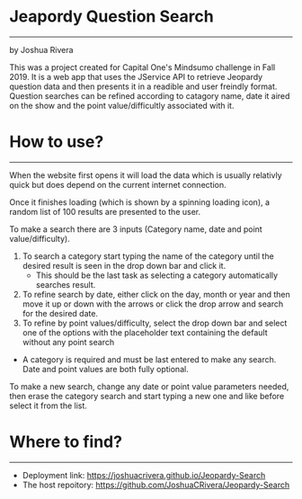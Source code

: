 
# Jeapordy Question Search
-------------------
by Joshua Rivera

This was a project created for Capital One's Mindsumo challenge in Fall 2019. It is a web app that uses the JService API to retrieve Jeopardy question data and then presents it in a readible and user freindly format. Question searches can be refined according to catagory name, date it aired on the show and the point value/difficultly associated with it.

# How to use?
---------------
When the website first opens it will load the data which is usually relativly quick but does depend on the current internet connection.

Once it finishes loading (which is shown by a spinning loading icon), a random list of 100 results are presented to the user.

To make a search there are 3 inputs (Category name, date and point value/difficulty). 
1. To search a category start typing the name of the category until the desired result is seen in the drop down bar and click it.
    * This should be the last task as selecting a category automatically searches result. 
2. To refine search by date, either click on the day, month or year and then move it up or down with the arrows or click the drop arrow and search for the desired date.
3. To refine by point values/difficulty, select the drop down bar and select one of the options with the placeholder text containing the default without any point search

* A category is required and must be last entered to make any search. Date and point values are both fully optional.

To make a new search, change any date or point value parameters needed, then erase the category search and start typing a new one and like before select it from the list.

# Where to find?
---------------
* Deployment link: https://joshuacrivera.github.io/Jeopardy-Search
* The host repoitory: https://github.com/JoshuaCRivera/Jeopardy-Search
